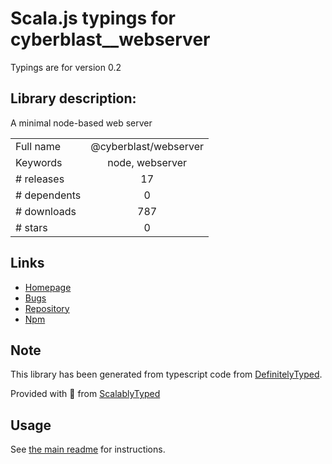 
# Scala.js typings for cyberblast__webserver

Typings are for version 0.2

## Library description:
A minimal node-based web server

|                    |                 |
| ------------------ | :-------------: |
| Full name          | @cyberblast/webserver |
| Keywords           | node, webserver |
| # releases         | 17 |
| # dependents       | 0 |
| # downloads        | 787 |
| # stars            | 0 |

## Links
- [Homepage](https://github.com/cyberblast/WebServer#readme)
- [Bugs](https://github.com/cyberblast/WebServer/issues)
- [Repository](https://github.com/cyberblast/WebServer)
- [Npm](https://www.npmjs.com/package/%40cyberblast%2Fwebserver)
    


## Note
This library has been generated from typescript code from [DefinitelyTyped](https://definitelytyped.org).

Provided with :purple_heart: from [ScalablyTyped](https://github.com/oyvindberg/ScalablyTyped)

## Usage
See [the main readme](../../readme.md) for instructions.


